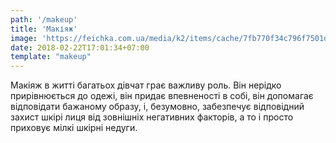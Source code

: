 ```yaml
---
path: '/makeup'
title: 'Макіяж'
image: 'https://feichka.com.ua/media/k2/items/cache/7fb770f34c796f7501d3cf0f0dc39075_S.jpg'
date: 2018-02-22T17:01:34+07:00
template: "makeup"
---
```


Макіяж в житті багатьох дівчат грає важливу роль. Він нерідко прирівнюється до одежі, він придає впевненості в собі, він допомагає відповідати бажаному образу, і, безумовно, забезпечує відповідний захист шкірі лиця від зовнішніх негативних факторів, а то і просто приховує мілкі шкірні недуги.

<!-- wedding makeup
evening makeup
daytime makeup -->